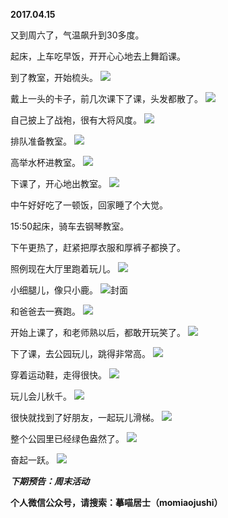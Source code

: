 
          
**2017.04.15**

又到周六了，气温飙升到30多度。

起床，上车吃早饭，开开心心地去上舞蹈课。

到了教室，开始梳头。
![](http://imglf1.nosdn.127.net/img/RUdOM2dtd3ZuU1N4dytaMHBSSGU0a2Y1d1dwOHZrTk1sKzVUNXJXTmdoRT0.jpg)


戴上一头的卡子，前几次课下了课，头发都散了。
![](http://imglf1.nosdn.127.net/img/ZE5TdURzRTBOVkRPL2dBOStGMUsvcitDcStVQ296VGtCREFXWi91KzhWTT0.jpg)


自己披上了战袍，很有大将风度。
![](http://imglf1.nosdn.127.net/img/NEhpSzV3OENWSFZHZmRaeEFsMkFYS2tVQTEzS214YzlXMllWRGd0Q2Vpbz0.jpg)


排队准备教室。
![](http://imglf.nosdn.127.net/img/NXpHazNmUkRaeDVrdzRWa2NpTWw2c1NlbkY4Uk1iZktGZ285Uy81SmpGMD0.jpg)


高举水杯进教室。
![](http://imglf1.nosdn.127.net/img/aWQwK0NxYkNtd0xjTE5aMFJjeFd2dkVPUnN4bFBhQjFxSFFvMHZ1cnMzUT0.jpg)


下课了，开心地出教室。
![](http://imglf.nosdn.127.net/img/dTA4Y0tsRUlEczJadjF5UDJCOHVXbnhaR1JNd0VBU2V6K3BpZE15OUxuVT0.jpg)


中午好好吃了一顿饭，回家睡了个大觉。

15:50起床，骑车去钢琴教室。

下午更热了，赶紧把厚衣服和厚裤子都换了。

照例现在大厅里跑着玩儿。
![](http://imglf2.nosdn.127.net/img/OHkzcXIwcjMvSE5iRnRTakNFbTlSSWU2Mzl3UWFXZk5QK2ZNSFJJQnptVT0.jpg)


小细腿儿，像只小鹿。
![](http://imglf0.nosdn.127.net/img/RSt3Yk5mTVkxQUlRb1hCR1Q5K1FvTU9ZaHc0dis5NkdUK09RWXBqb2htTT0.jpg)封面


和爸爸去一赛跑。
![](http://imglf2.nosdn.127.net/img/M1FjL1dxbTliY01GdWZmcU9rL2NRQXR0UVJaSHllZmV2VU9oQ1ArZGQ2cz0.jpg)


开始上课了，和老师熟以后，都敢开玩笑了。
![](http://imglf1.nosdn.127.net/img/WE8zdG04YzMwdTh3OHJ5SXl5ZTlyNXZmYitLbGU4dmtqMHBheDVhckhycz0.jpg)


下了课，去公园玩儿，跳得非常高。
![](http://imglf1.nosdn.127.net/img/Z09BZWVBOXhlWHZiMGExRzZOMGFId0JpRnR1NmRwY1VIYkJsWDhHT0lsQT0.jpg)


穿着运动鞋，走得很快。
![](http://imglf0.nosdn.127.net/img/RENEUHY4TXpIVkxXMFQwblBqREJJZFEwRkhSNm8yYUNvUXY0VE0wVlJzVT0.jpg)


玩儿会儿秋千。
![](http://imglf2.nosdn.127.net/img/MjhpTWFiUzhHUElPc1J1eUlFVDJEaHR1cVFaNkFMdHhxY1hQVTIzMjRiOD0.jpg)


很快就找到了好朋友，一起玩儿滑梯。
![](http://imglf.nosdn.127.net/img/N1I0blRFcG1jbFlHK2luOEQ4UjlQaW53V1NuMVRRTzhzVXVSSWJWTnNTRT0.jpg)


整个公园里已经绿色盎然了。
![](http://imglf.nosdn.127.net/img/NnFLUVp1WlBidzF4eTNwRGRQamV4cHEwMHFjaVJqZURCcmNMVWR0dFFFOD0.jpg)


奋起一跃。
![](http://imglf.nosdn.127.net/img/M2ZoMXk1M3hURDhTdlBOQmp0ZnVtekhEbzFaSWd5cEYySFRiMXJWWmtnST0.jpg)



***下期预告：周末活动***


**个人微信公众号，请搜索：摹喵居士（momiaojushi）**

        